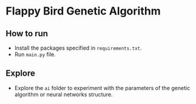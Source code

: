# Flappy Bird Genetic Algorithm

## How to run

- Install the packages specified in ```requirements.txt```.
- Run ```main.py``` file.

## Explore

- Explore the ```ai``` folder to experiment with the parameters of the genetic algorithm or neural networks structure.